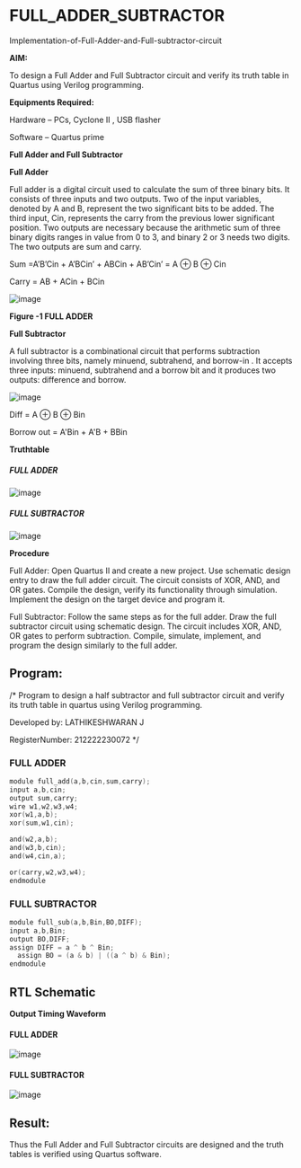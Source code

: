 # FULL_ADDER_SUBTRACTOR

Implementation-of-Full-Adder-and-Full-subtractor-circuit

**AIM:**

To design a Full Adder and Full Subtractor circuit and verify its truth table in Quartus using Verilog programming.

**Equipments Required:**

Hardware – PCs, Cyclone II , USB flasher

Software – Quartus prime

**Full Adder and Full Subtractor**

**Full Adder**

Full adder is a digital circuit used to calculate the sum of three binary bits. It consists of three inputs and two outputs. Two of the input variables, denoted by A and B, represent the two significant bits to be added. The third input, Cin, represents the carry from the previous lower significant position. Two outputs are necessary because the arithmetic sum of three binary digits ranges in value from 0 to 3, and binary 2 or 3 needs two digits. The two outputs are sum and carry.

Sum =A’B’Cin + A’BCin’ + ABCin + AB’Cin’ = A ⊕ B ⊕ Cin 

Carry = AB + ACin + BCin

![image](https://github.com/naavaneetha/FULL_ADDER_SUBTRACTOR/assets/154305477/0f30ba51-5ffb-4198-845f-18e054f675e7)

**Figure -1 FULL ADDER**

**Full Subtractor**

A full subtractor is a combinational circuit that performs subtraction involving three bits, namely minuend, subtrahend, and borrow-in . It accepts three inputs: minuend, subtrahend and a borrow bit and it produces two outputs: difference and borrow.

![image](https://github.com/naavaneetha/FULL_ADDER_SUBTRACTOR/assets/154305477/02b24f51-ab51-4304-9ad6-7b81ffc1ead5)

Diff = A ⊕ B ⊕ Bin 

Borrow out = A'Bin + A'B + BBin

**Truthtable**
##### FULL ADDER

![image](https://github.com/LATHIKESHWARAN/FULL_ADDER_SUBTRACTOR/assets/119393556/a42660dc-3371-45c8-8b1a-4add672b9740)

##### FULL SUBTRACTOR

![image](https://github.com/LATHIKESHWARAN/FULL_ADDER_SUBTRACTOR/assets/119393556/e1ccc671-a85a-4f50-9bc1-9a46afd975b0)



**Procedure**

Full Adder:
Open Quartus II and create a new project.
Use schematic design entry to draw the full adder circuit.
The circuit consists of XOR, AND, and OR gates.
Compile the design, verify its functionality through simulation.
Implement the design on the target device and program it.


Full Subtractor:
Follow the same steps as for the full adder.
Draw the full subtractor circuit using schematic design.
The circuit includes XOR, AND, OR gates to perform subtraction.
Compile, simulate, implement, and program the design similarly to the full adder.

## Program:

/* Program to design a half subtractor and full subtractor circuit and verify its truth table in quartus using Verilog programming. 

Developed by: LATHIKESHWARAN J

RegisterNumber: 212222230072
*/

### FULL ADDER
```C
module full_add(a,b,cin,sum,carry);
input a,b,cin;
output sum,carry;
wire w1,w2,w3,w4;       
xor(w1,a,b);
xor(sum,w1,cin);        

and(w2,a,b);
and(w3,b,cin);
and(w4,cin,a);

or(carry,w2,w3,w4);
endmodule
```

### FULL SUBTRACTOR
```C
module full_sub(a,b,Bin,BO,DIFF);
input a,b,Bin;
output BO,DIFF;
assign DIFF = a ^ b ^ Bin;
  assign BO = (a & b) | ((a ^ b) & Bin);
endmodule
```

## RTL Schematic

**Output Timing Waveform**
#### FULL ADDER
![image](https://github.com/LATHIKESHWARAN/FULL_ADDER_SUBTRACTOR/assets/119393556/08a8b0bd-cbd4-47ef-9dd7-67f216d23fa5)
#### FULL SUBTRACTOR
![image](https://github.com/LATHIKESHWARAN/FULL_ADDER_SUBTRACTOR/assets/119393556/49030cdb-27f6-4145-80eb-d81faf8642ea)



## Result:

Thus the Full Adder and Full Subtractor circuits are designed and the truth tables is verified using Quartus software.




